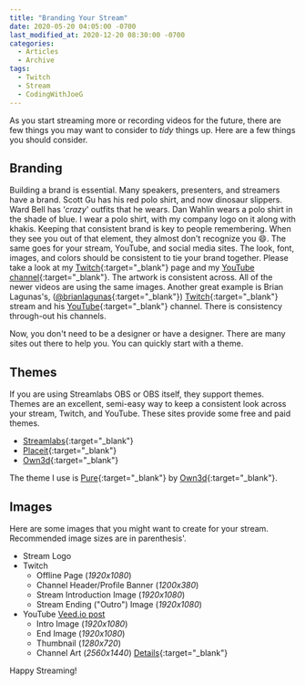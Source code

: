 ```yaml
---
title: "Branding Your Stream"
date: 2020-05-20 04:05:00 -0700
last_modified_at: 2020-12-20 08:30:00 -0700
categories:
  - Articles
  - Archive
tags:
  - Twitch
  - Stream
  - CodingWithJoeG
---
```

As you start streaming more or recording videos for the future, there are few things you may want to consider to *tidy* things up.  Here are a few things you should consider.

## Branding

Building a brand is essential. Many speakers, presenters, and streamers have a brand. Scott Gu has his red polo shirt, and now dinosaur slippers. Ward Bell has ‘*crazy*' outfits that he wears. Dan Wahlin wears a polo shirt in the shade of blue. I wear a polo shirt, with my company logo on it along with khakis. Keeping that consistent brand is key to people remembering. When they see you out of that element, they almost don't recognize you :smile:. The same goes for your stream, YouTube, and social media sites. The look, font, images, and colors should be consistent to tie your brand together. Please take a look at my [Twitch](https://www.twitch.tv/jguadagno){:target="_blank"} page and my [YouTube channel](https://jjg.me/youtube){:target="_blank"}.  The artwork is consistent across.  All of the newer videos are using the same images. Another great example is Brian Lagunas's, ([@brianlagunas](https://twitter.com/brianlagunas){:target="_blank"}) [Twitch](https://www.twitch.tv/brianlagunas){:target="_blank"} stream and his [YouTube](https://www.youtube.com/brianlagunas){:target="_blank"} channel. There is consistency through-out his channels.

Now, you don't need to be a designer or have a designer.  There are many sites out there to help you.  You can quickly start with a theme.

## Themes

If you are using Streamlabs OBS or OBS itself, they support themes.  Themes are an excellent, semi-easy way to keep a consistent look across your stream, Twitch, and YouTube.  These sites provide some free and paid themes.

* [Streamlabs](https://streamlabs.com/themes){:target="_blank"}
* [Placeit](https://placeit.net/twitch-templates){:target="_blank"}
* [Own3d](https://www.own3d.tv/shop/twitch-stream-overlays-templates/){:target="_blank"}

The theme I use is [Pure](https://www.own3d.tv/product/pure-series-package/){:target="_blank"} by [Own3d](https://www.own3d.tv){:target="_blank"}.

## Images

Here are some images that you might want to create for your stream.  Recommended image sizes are in parenthesis'.

* Stream Logo
* Twitch
  * Offline Page (*1920x1080*)
  * Channel Header/Profile Banner (*1200x380*)
  * Stream Introduction Image (*1920x1080*)
  * Stream Ending ("Outro") Image (*1920x1080*)
* YouTube [Veed.io post](https://www.veed.io/learn/youtube-banner-size)
  * Intro Image (*1920x1080*)
  * End Image (*1920x1080*)
  * Thumbnail (*1280x720*)
  * Channel Art (*2560x1440*) [Details](https://support.google.com/youtube/answer/2972003?visit_id=637255225946398540-2674606628&p=picker_channel_art&hl=en&rd=1){:target="_blank"}

Happy Streaming!
